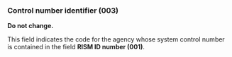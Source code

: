 ### Control number identifier (003)

**Do not change.**

This field indicates the code for the agency whose system control number is contained in the field **RISM ID number (001)**.
